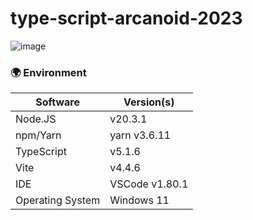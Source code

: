 # type-script-arcanoid-2023
![image](https://github.com/Axelweaver/type-script-arcanoid-2023/assets/15805062/9af48abe-5402-4e4a-a53b-b431c75cac62)



### 🌍 Environment
| Software	| Version(s)
| --- | ---
| Node.JS	| v20.3.1
| npm/Yarn	| yarn v3.6.11
| TypeScript | v5.1.6
| Vite | v4.4.6
| IDE | VSCode v1.80.1
| Operating System	| Windows 11

